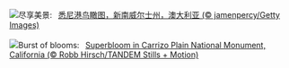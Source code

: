 ![](https://www.bing.com/th?id=OHR.SydneyHarbour_ZH-CN8119451632_UHD.jpg&w=1000)尽享美景:&nbsp;&ensp;[悉尼港鸟瞰图，新南威尔士州，澳大利亚 (© jamenpercy/Getty Images)](https://www.bing.com/th?id=OHR.SydneyHarbour_ZH-CN8119451632_UHD.jpg)
<br><br/>
![](https://www.bing.com/th?id=OHR.CarrizoBloom_EN-US2504669059_UHD.jpg&w=1000)Burst of blooms:&nbsp;&ensp;[Superbloom in Carrizo Plain National Monument, California (© Robb Hirsch/TANDEM Stills + Motion)](https://www.bing.com/th?id=OHR.CarrizoBloom_EN-US2504669059_UHD.jpg)
<br><br/>
